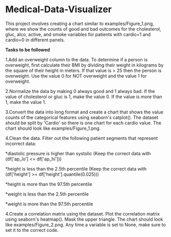 # Medical-Data-Visualizer
This  project involves creating  a chart similar to examples/Figure_1.png, where we show the counts of good and bad outcomes for the cholesterol, gluc, alco, active, and smoke variables for patients with cardio=1 and cardio=0 in different panels.

**Tasks to be followed** 

1.Add an overweight column to the data. To determine if a person is overweight, first calculate their BMI by dividing their weight in kilograms by the square of their height in meters. If that value is > 25 then the person is overweight. Use the value 0 for NOT overweight and the value 1 for overweight.

2.Normalize the data by making 0 always good and 1 always bad. If the value of cholesterol or gluc is 1, make the value 0. If the value is more than 1, make the value 1.

3.Convert the data into long format and create a chart that shows the value counts of the categorical features using seaborn's catplot(). The dataset should be split by 'Cardio' so there is one chart for each cardio value. The chart should look like examples/Figure_1.png.

4.Clean the data. Filter out the following patient segments that represent incorrect data:

*diastolic pressure is higher than systolic (Keep the correct data with (df['ap_lo'] <= df['ap_hi']))

*height is less than the 2.5th percentile (Keep the correct data with (df['height'] >= df['height'].quantile(0.025)))

*height is more than the 97.5th percentile

*weight is less than the 2.5th percentile

*weight is more than the 97.5th percentile


4.Create a correlation matrix using the dataset. Plot the correlation matrix using seaborn's heatmap(). Mask the upper triangle. The chart should look like examples/Figure_2.png.
Any time a variable is set to None, make sure to set it to the correct code.
